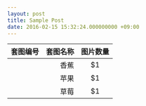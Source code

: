 ```yaml
---
layout: post
title: Sample Post
date: 2016-02-15 15:32:24.000000000 +09:00
---
```


| 套图编号| 套图名称|图片数量|
|----| -----:   | :----: |
    | 香蕉        | $1      |   5    |
    | 苹果        | $1      |   6    |
    | 草莓        | $1      |   7    |


